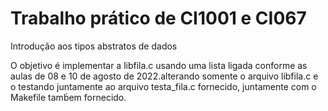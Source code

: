 # Trabalho prático de CI1001 e CI067
Introdução aos tipos abstratos de dados

O objetivo é implementar a libfila.c usando uma lista ligada conforme as aulas de 08 e 10 de agosto de 2022.alterando somente o arquivo libfila.c e o testando juntamente ao arquivo testa_fila.c fornecido, juntamente com o Makefile tamb́em fornecido.